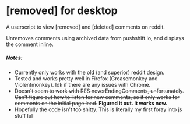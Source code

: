 # [removed] for desktop
A userscript to view [removed] and [deleted] comments on reddit.

Unremoves comments using archived data from pushshift.io, and displays the comment inline.

##### Notes:
* Currently only works with the old (and superior) reddit design.
* Tested and works pretty well in Firefox (Greasemonkey and Violentmonkey). Idk if there are any issues with Chrome.
* ~~Doesn't seem to work with RES neverEndingComments, unfortunately. Can't figure out how to listen for new comments, so it only works for comments on the initial page load.~~ **Figured it out. It works now.**
* Hopefully the code isn't too shitty. This is literally my first foray into js stuff lol
